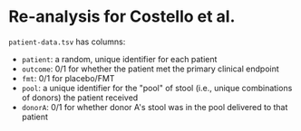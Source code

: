 # Re-analysis for Costello et al.

`patient-data.tsv` has columns:

- `patient`: a random, unique identifier for each patient
- `outcome`: 0/1 for whether the patient met the primary clinical endpoint
- `fmt`: 0/1 for placebo/FMT
- `pool`: a unique identifier for the "pool" of stool (i.e., unique combinations of donors) the patient received
- `donorA`: 0/1 for whether donor A's stool was in the pool delivered to that patient
